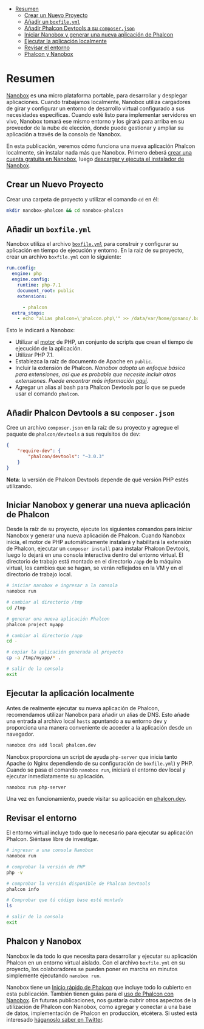 <div class='article-menu'>
  <ul>
    <li>
      <a href="#overview">Resumen</a> 
      <ul>
        <li>
          <a href="#create-project">Crear un Nuevo Proyecto</a>
        </li>
        <li>
          <a href="#boxfile-yml">Añadir un <code>boxfile.yml</code></a>
        </li>
        <li>
          <a href="#add-devtools">Añadir Phalcon Devtools a su <code>composer.json</code></a>
        </li>
        <li>
          <a href="#new-phalcon-app">Iniciar Nanobox y generar una nueva aplicación de Phalcon</a>
        </li>
        <li>
          <a href="#run-app">Ejecutar la aplicación localmente</a>
        </li>
        <li>
          <a href="#environment">Revisar el entorno</a>
        </li>
        <li>
          <a href="#conclusion">Phalcon y Nanobox</a>
        </li>
      </ul>
    </li>
  </ul>
</div>

<a name='overview'></a>

# Resumen

[Nanobox](https://nanobox.io) es una micro plataforma portable, para desarrollar y desplegar aplicaciones. Cuando trabajamos localmente, Nanobox utiliza cargadores de girar y configurar un entorno de desarrollo virtual configurado a sus necesidades específicas. Cuando esté listo para implementar servidores en vivo, Nanobox tomará ese mismo entorno y los girará para arriba en su proveedor de la nube de elección, donde puede gestionar y ampliar su aplicación a través de la consola de Nanobox.

En esta publicación, veremos cómo funciona una nueva aplicación Phalcon localmente, sin instalar nada más que Nanobox. Primero deberá [crear una cuenta gratuita en Nanobox](https://dashboard.nanobox.io/users/register), luego [descargar y ejecuta el instalador de Nanobox](https://dashboard.nanobox.io/download).

<a name='create-project'></a>

## Crear un Nuevo Proyecto

Crear una carpeta de proyecto y utilizar el comando `cd` en él:

```bash
mkdir nanobox-phalcon && cd nanobox-phalcon
```

<a name='boxfile-yml'></a>

## Añadir un `boxfile.yml`

Nanobox utiliza el archivo [`boxfile.yml`](https://docs.nanobox.io/boxfile/) para construir y configurar su aplicación en tiempo de ejecución y entorno. En la raíz de su proyecto, crear un archivo `boxfile.yml` con lo siguiente:

```yaml
run.config:
  engine: php
  engine.config:
    runtime: php-7.1
    document_root: public
    extensions:

      - phalcon
  extra_steps:
    - echo "alias phalcon=\'phalcon.php\'" >> /data/var/home/gonano/.bashrc
```

Esto le indicará a Nanobox:

- Utilizar el [motor](https://docs.nanobox.io/engines/) de PHP, un conjunto de scripts que crean el tiempo de ejecución de la aplicación.
- Utilizar PHP 7.1.
- Establezca la raíz de documento de Apache en `public`.
- Incluir la extensión de Phalcon. *Nanobox adopta un enfoque básico para extensiones, así que es probable que necesite incluir otras extensiones. Puede encontrar más información [aquí](https://guides.nanobox.io/php/phalcon/php-extensions/).*
- Agregar un alias al bash para Phalcon Devtools por lo que se puede usar el comando `phalcon`.

<a name='add-devtools'></a>

## Añadir Phalcon Devtools a su `composer.json`

Cree un archivo `composer.json` en la raíz de su proyecto y agregue el paquete de `phalcon/devtools` a sus requisitos de dev:

```json
{
    "require-dev": {
        "phalcon/devtools": "~3.0.3"
    }
}
```

<div class='alert alert-warning'>
    <p>
        <strong>Nota</strong>: la versión de Phalcon Devtools depende de qué versión PHP estés utilizando.
    </p>
</div>

<a name='new-phalcon-app'></a>

## Iniciar Nanobox y generar una nueva aplicación de Phalcon

Desde la raíz de su proyecto, ejecute los siguientes comandos para iniciar Nanobox y generar una nueva aplicación de Phalcon. Cuando Nanobox inicia, el motor de PHP automáticamente instalará y habilitará la extensión de Phalcon, ejecutar un `composer install` para instalar Phalcon Devtools, luego lo dejará en una consola interactiva dentro del entorno virtual. El directorio de trabajo está montado en el directorio `/app` de la máquina virtual, los cambios que se hagan, se verán reflejados en la VM y en el directorio de trabajo local.

```bash
# iniciar nanobox e ingresar a la consola
nanobox run

# cambiar al directorio /tmp
cd /tmp

# generar una nueva aplicación Phalcon
phalcon project myapp

# cambiar al directorio /app
cd -

# copiar la aplicación generada al proyecto
cp -a /tmp/myapp/* .

# salir de la consola
exit
```

<a name='run-app'></a>

## Ejecutar la aplicación localmente

Antes de realmente ejecutar su nueva aplicación de Phalcon, recomendamos utilizar Nanobox para añadir un alias de DNS. Esto añade una entrada al archivo local `hosts` apuntando a su entorno dev y proporciona una manera conveniente de acceder a la aplicación desde un navegador.

```bash
nanobox dns add local phalcon.dev
```

Nanobox proporciona un script de ayuda `php-server` que inicia tanto Apache (o Nginx dependiendo de su configuración de `boxfile.yml`) y PHP. Cuando se pasa el comando `nanobox run`, iniciará el entorno dev local y ejecutar inmediatamente su aplicación.

```bash
nanobox run php-server
```

Una vez en funcionamiento, puede visitar su aplicación en [phalcon.dev](http://phalcon.dev).

<a name='environment'></a>

## Revisar el entorno

El entorno virtual incluye todo que lo necesario para ejecutar su aplicación Phalcon. Siéntase libre de investigar.

```bash
# ingresar a una consola Nanobox
nanobox run

# comprobar la versión de PHP
php -v

# comprobar la versión disponible de Phalcon Devtools
phalcon info

# Comprobar que tú código base esté montado
ls

# salir de la consola
exit
```

<a name='conclusion'></a>

## Phalcon y Nanobox

Nanobox le da todo lo que necesita para desarrollar y ejecutar su aplicación Phalcon en un entorno virtual aislado. Con el archivo `boxfile.yml` en su proyecto, los colaboradores se pueden poner en marcha en minutos simplemente ejecutando `nanobox run`.

Nanobox tiene un [Inicio rápido de Phalcon](https://github.com/nanobox-quickstarts/nanobox-phalcon) que incluye todo lo cubierto en esta publicación. También tienen guías para el [uso de Phalcon con Nanobox](https://guides.nanobox.io/php/phalcon/). En futuras publicaciones, nos gustaría cubrir otros aspectos de la utilización de Phalcon con Nanobox, como agregar y conectar a una base de datos, implementación de Phalcon en producción, etcétera. Si usted está interesado [háganoslo saber en Twitter](http://twitter.com/nanobox_io).